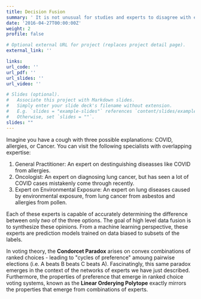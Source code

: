 ```yaml
---
title: Decision Fusion
summary: ' It is not unusual for studies and experts to disagree with each other. Such disagreement is often driven by differing contexts rather than incorrect deductions or bad data. One way to investigate contradiction is to use merged data to build a larger picture. Unfortunately, many private medical settings deny direct access to data. Through decision fusion, I seek to understand when results from different settings are in conflict and what these disagreements can indicate about the underlying system.'
date: '2016-04-27T00:00:00Z'
weight: 2
profile: false

# Optional external URL for project (replaces project detail page).
external_link: ''

links:
url_code: ''
url_pdf: ''
url_slides: ''
url_video: ''

# Slides (optional).
#   Associate this project with Markdown slides.
#   Simply enter your slide deck's filename without extension.
#   E.g. `slides = "example-slides"` references `content/slides/example-slides.md`.
#   Otherwise, set `slides = ""`.
slides: ""
---
```


Imagine you have a cough with three possible explanations: COVID, allergies, or Cancer. You can visit the following specialists with overlapping expertise:
1. General Practitioner: An expert on destinguishing diseasses like COVID from allergies.
2. Oncologist: An expert on diagnosing lung cancer, but has seen a lot of COVID cases mistakenly come through recently.
3. Expert on Environmental Exposure: An expert on lung diseases caused by environmental exposure, from lung cancer from asbestos and allergies from pollen.

Each of these experts is capable of accurately determining the difference between only *two* of the three options. The goal of high level data fusion is to synthesize these opinions. From a machine learning perspective, these experts are prediction models trained on data biased to subsets of the labels.

In voting theory, the **Condorcet Paradox** arises on convex combinations of ranked choices - leading to "cycles of preference" amoung pairwise elections (i.e. A beats B beats C beats A). Fascinatingly, this same paradox emerges in the context of the networks of experts we have just described. Furthermore, the properties of preference that emerge in ranked choice voting systems, known as the **Linear Orderying Polytope** exactly mirrors the properties that emerge from combinations of experts.